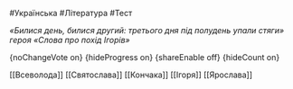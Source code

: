 #Українська #Література #Тест

*«Билися день, билися другий: третього дня під полудень упали стяги» героя «Слова про похід Ігорів»*

{noChangeVote on}
{hideProgress on}
{shareEnable off}
{hideCount on}

[[Всеволода]]
[[Святослава]]
[[Кончака]]
[[Ігоря]]
[[Ярослава]]
